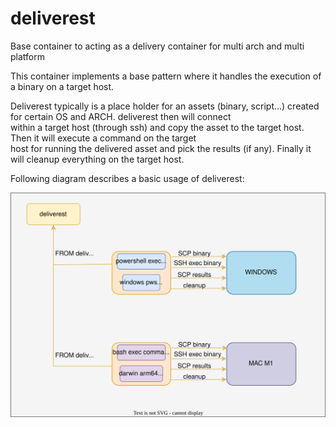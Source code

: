 # deliverest

Base container to acting as a delivery container for multi arch and multi platform

This container implements a base pattern where it handles the execution of a binary on a target host.  

Deliverest typically is a place holder for an assets (binary, script...) created for certain OS and ARCH. deliverest then will connect  
within a target host (through ssh) and copy the asset to the target host. Then it will execute a command on the target  
host for running the delivered asset and pick the results (if any). Finally it will cleanup everything on the target host.  

Following diagram describes a basic usage of deliverest:

![deliverest](docs/diagrams/deliverest.svg)
